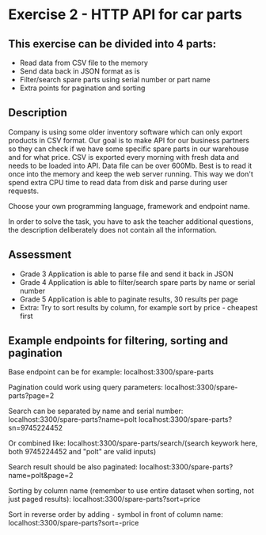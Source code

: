 # Exercise 2 - HTTP API for car parts

## This exercise can be divided into 4 parts:
* Read data from CSV file to the memory
* Send data back in JSON format as is
* Filter/search spare parts using serial number or part name
* Extra points for pagination and sorting

## Description
Company is using some older inventory software which can only export products in CSV format.
Our goal is to make API for our business partners so they can check if we have some specific spare parts in our warehouse and for what price.
CSV is exported every morning with fresh data and needs to be loaded into API.
Data file can be over 600Mb. Best is to read it once into the memory and keep the web server running.
This way we don't spend extra CPU time to read data from disk and parse during user requests.

Choose your own programming language, framework and endpoint name.

In order to solve the task, you have to ask the teacher additional questions, the description deliberately does not contain all the information.

## Assessment
 - Grade 3 Application is able to parse file and send it back in JSON
 - Grade 4 Application is able to filter/search spare parts by name or serial number
 - Grade 5 Application is able to paginate results, 30 results per page
 - Extra: Try to sort results by column, for example sort by price - cheapest first

## Example endpoints for filtering, sorting and pagination
Base endpoint can be for example:
  localhost:3300/spare-parts

Pagination could work using query parameters:
  localhost:3300/spare-parts?page=2

Search can be separated by name and serial number:
  localhost:3300/spare-parts?name=polt
  localhost:3300/spare-parts?sn=9745224452
  
Or combined like:
  localhost:3300/spare-parts/search/(search keywork here, both 9745224452 and "polt" are valid inputs)
  
Search result should be also paginated:
  localhost:3300/spare-parts?name=polt&page=2

Sorting by column name (remember to use entire dataset when sorting, not just paged results):
  localhost:3300/spare-parts?sort=price
  
Sort in reverse order by adding `-` symbol in front of column name:
  localhost:3300/spare-parts?sort=-price
